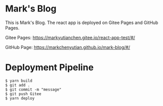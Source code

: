 # Mark's Blog

This is Mark's Blog. The react app is deployed on Gitee Pages and GitHub Pages.

Gitee Pages: https://markyutianchen.gitee.io/react-app-test/#/

GitHub Page: https://markchenyutian.github.io/mark-blog/#/

# Deployment Pipeline

```
$ yarn build
$ git add .
$ git commit -m "message"
$ git push Gitee
$ yarn deploy
```